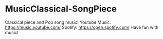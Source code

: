 # MusicClassical-SongPiece
Classical piece and Pop song music!
Youtube Music: https://music.youtube.com/
Spotify: https://open.spotify.com/
Have fun with music!
